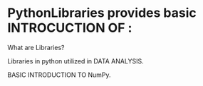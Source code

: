 # PythonLibraries provides basic INTROCUCTION OF :

What are Libraries?

Libraries in python utilized in DATA ANALYSIS. 

BASIC INTRODUCTION TO NumPy. 
